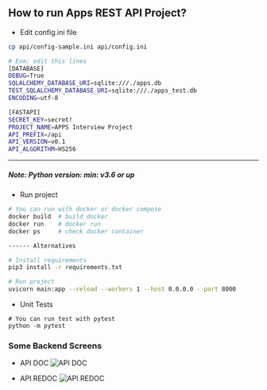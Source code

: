 ## How to run Apps REST API Project?


- Edit config.ini file

```bash
cp api/config-sample.ini api/config.ini

# Exm: edit this lines
[DATABASE]
DEBUG=True
SQLALCHEMY_DATABASE_URI=sqlite:///./apps.db
TEST_SQLALCHEMY_DATABASE_URI=sqlite:///./apps_test.db
ENCODING=utf-8

[FASTAPI]
SECRET_KEY=secret!
PROJECT_NAME=APPS Interview Project
API_PREFIX=/api
API_VERSION=v0.1
API_ALGORITHM=HS256

```

-----
##### Note: Python version: min: v3.6 or up

- Run  project

```bash
# You can run with docker or docker compose
docker build  # build docker
docker run    # docker run
docker ps     # check docker container

------ Alternatives

# Install requirements
pip3 install -r requirements.txt

# Run project
uvicorn main:app --reload --workers 1 --host 0.0.0.0 --port 8000
```

- Unit Tests
```
# You can run test with pytest
python -m pytest
```



### Some Backend Screens

- API DOC
 ![API DOC](https://github.com/keremvatandas/apps_challenge/blob/main/docs/images/apidoc1.png?raw=true)


 - API REDOC
 ![API REDOC](https://github.com/keremvatandas/apps_challenge/blob/main/docs/images/apidoc2.png?raw=true)

